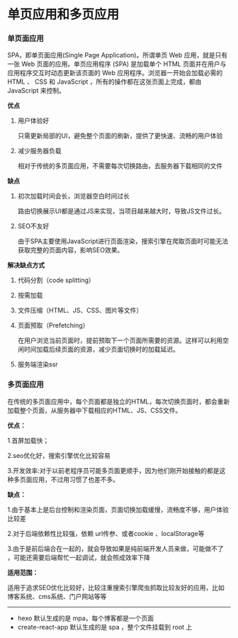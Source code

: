 # 单页应用和多页应用

### 单页面应用

SPA，即单页面应用(Single Page Application)。所谓单页 Web 应用，就是只有一张 Web 页面的应用。单页应用程序 (SPA) 是加载单个 HTML 页面并在用户与应用程序交互时动态更新该页面的 Web 应用程序。浏览器一开始会加载必需的 HTML 、 CSS 和 JavaScript ，所有的操作都在这张页面上完成，都由 JavaScript 来控制。

**优点**

1.  用户体验好

    只需更新局部的UI，避免整个页面的刷新，提供了更快速、流畅的用户体验
2.  减少服务器负载

    相对于传统的多页面应用，不需要每次切换路由，去服务器下载相同的文件

**缺点**

1.  初次加载时间会长，浏览器空白时间过长

    路由切换展示UI都是通过JS来实现，当项目越来越大时，导致JS文件过长。
2.  SEO不友好

    由于SPA主要使用JavaScript进行页面渲染，搜索引擎在爬取页面时可能无法获取完整的页面内容，影响SEO效果。

**解决缺点方式**

1. 代码分割（code splitting）
2. 按需加载
3. 文件压缩（HTML、JS、CSS、图片等文件）
4.  页面预取（Prefetching）

    在用户浏览当前页面时，提前预取下一个页面所需要的资源。这样可以利用空闲时间加载后续页面的资源，减少页面切换时的加载延迟。
5. 服务端渲染ssr

### 多页面应用

在传统的多页面应用中，每个页面都是独立的HTML，每次切换页面时，都会重新加载整个页面，从服务器中下载相应的HTML、JS、CSS文件。

**优点：**

&#x20;   1.首屏加载快；

&#x20;   2.seo优化好，搜索引擎优化比较容易

&#x20;   3.开发效率:对于以前老程序员可能多页面更顺手，因为他们刚开始接触的都是这种多页面应用，不过用习惯了也差不多。

**缺点：**

&#x20;   1.由于基本上是后台控制和渲染页面，页面切换加载缓慢，流畅度不够，用户体验比较差

&#x20;   2.对于后端依赖性比较强，依赖 url传参、或者cookie 、localStorage等

&#x20;   3.由于是前后端合在一起的，就会导致如果是纯前端开发人员来做，可能做不了 ，可能还需要后端帮忙一起调试，就会照成效率下降

**适用范围：**

&#x20;   适用于追求SEO优化比较好，比较注重搜索引擎爬虫抓取比较友好的应用，比如博客系统、cms系统、门户网站等等

***

* hexo 默认生成的是 mpa，每个博客都是一个页面
* create-react-app 默认生成的是 spa ，整个文件挂载到 root 上
